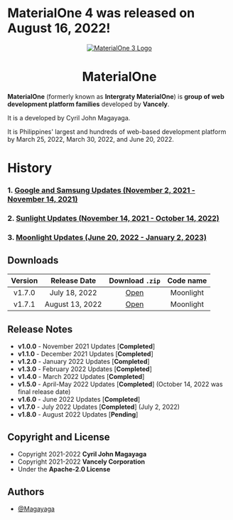 # MaterialOne 4 was released on August 16, 2022!

<p align="center">
  <a href="https://github.com/Vancely/MaterialOne">
    <img src="https://github.com/Vancely/MaterialOne/blob/main/.github/Documentations/History/Images/materialone3.png" alt="MaterialOne 3 Logo">
  </a>
</p>
<h1 align="center">MaterialOne</h1>

**MaterialOne** (formerly known as **Intergraty MaterialOne**) is **group of web development platform families** developed by **Vancely**.

It is a developed by Cyril John Magayaga.

It is Philippines' largest and hundreds of web-based development platform by March 25, 2022, March 30, 2022, and June 20, 2022.

# History
### 1. [Google and Samsung Updates (November 2, 2021 - November 14, 2021)](https://github.com/Verifo/MaterialOne/blob/main/.github/Documentations/Wiki/Google-and-Samsung.md)
### 2. [Sunlight Updates (November 14, 2021 - October 14, 2022)](https://github.com/Verifo/MaterialOne/blob/main/.github/Documentations/Wiki/Sunlight.md)
### 3. [Moonlight Updates (June 20, 2022 - January 2, 2023)](https://github.com/Verifo/MaterialOne/blob/main/.github/Documentations/Wiki/Moonlight.md)

## Downloads

| Version | Release Date | Download `.zip` | Code name |
|:-:|:-:|:-:|:-:|
| v1.7.0 | July 18, 2022 | [Open](https://github.com/Vancely/MaterialOne/archive/refs/tags/Moonlight_2.zip) | Moonlight |
| v1.7.1 | August 13, 2022 | [Open](https://github.com/Vancely/MaterialOne/archive/refs/tags/Moonlight_3.zip) | Moonlight |

## Release Notes

* **v1.0.0** - November 2021 Updates [**Completed**]
* **v1.1.0** - December 2021 Updates [**Completed**]
* **v1.2.0** - January 2022 Updates [**Completed**]
* **v1.3.0** - February 2022 Updates [**Completed**]
* **v1.4.0** - March 2022 Updates [**Completed**]
* **v1.5.0** - April-May 2022 Updates [**Completed**] (October 14, 2022 was final release date)
* **v1.6.0** - June 2022 Updates [**Completed**]
* **v1.7.0** - July 2022 Updates [**Completed**] (July 2, 2022)
* **v1.8.0** - August 2022 Updates [**Pending**]

## Copyright and License
* Copyright 2021-2022 **Cyril John Magayaga**
* Copyright 2021-2022 **Vancely Corporation**
* Under the **Apache-2.0 License**

## Authors
* [@Magayaga](https://github.com/magayaga)
